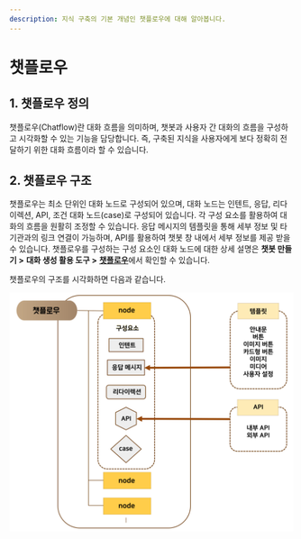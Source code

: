 ```yaml
---
description: 지식 구축의 기본 개념인 챗플로우에 대해 알아봅니다.
---
```


# 챗플로우

## 1. 챗플로우 정의

챗플로우(Chatflow)란 대화 흐름을 의미하며, 챗봇과 사용자 간 대화의 흐름을 구성하고 시각화할 수 있는 기능을 담당합니다. 즉, 구축된 지식을 사용자에게 보다 정확히 전달하기 위한 대화 흐름이라 할 수 있습니다.&#x20;

## 2. 챗플로우 구조

챗플로우는 최소 단위인 대화 노드로 구성되어 있으며, 대화 노드는 인텐트, 응답, 리다이렉션, API, 조건 대화 노드(case)로 구성되어 있습니다. 각 구성 요소를 활용하여 대화의 흐름을 원활히 조정할 수 있습니다. 응답 메시지의 템플릿을 통해 세부 정보 및 타 기관과의 링크 연결이 가능하며, API를 활용하여 챗봇 창 내에서 세부 정보를 제공 받을 수 있습니다. 챗플로우를 구성하는 구성 요소인 대화 노드에 대한 상세 설명은 **챗봇 만들기 >** **대화 생성 활용 도구 >** [**챗플로우**](../undefined-2/undefined-2/undefined.md#1.)에서 확인할 수 있습니다.&#x20;

챗플로우의 구조를 시각화하면 다음과 같습니다.&#x20;

![챗플로우의 구조](<../.gitbook/assets/챗플로우의 구조 (1).png>)
